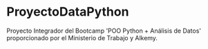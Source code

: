# ProyectoDataPython
Proyecto Integrador del Bootcamp 'POO Python + Análisis de Datos' proporcionado por el Ministerio de Trabajo y Alkemy. 
